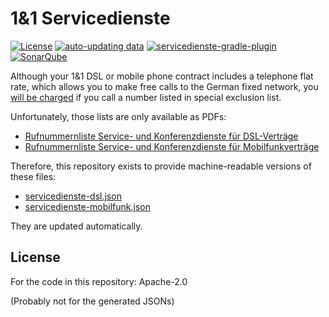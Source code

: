 # 1&1 Servicedienste
<!-- markdown-link-check-disable -->
[![License](https://img.shields.io/github/license/chkpnt/1und1-Servicedienste.svg?label=License)](https://tldrlegal.com/license/apache-license-2.0-(apache-2.0)) 
[![auto-updating data](https://github.com/chkpnt/1und1-Servicedienste/workflows/auto-updating%20data/badge.svg)](https://github.com/chkpnt/1und1-Servicedienste/actions?query=workflow%3A%22auto-updating+data%22)
[![servicedienste-gradle-plugin](https://github.com/chkpnt/1und1-Servicedienste/workflows/servicedienste-gradle-plugin/badge.svg)](https://github.com/chkpnt/1und1-Servicedienste/actions?query=workflow%3Aservicedienste-gradle-plugin)
[![SonarQube](https://img.shields.io/badge/SonarQube-sonar.chkpnt.de-blue.svg)](https://sonar.chkpnt.de/dashboard?id=servicedienste-gradle-plugin)
<!-- markdown-link-check-enable -->

Although your 1&1 DSL or mobile phone contract includes a telephone flat rate, which allows you to make free calls
to the German fixed network, you [will be charged](https://hilfe-center.1und1.de/rechnung-c85326/rechnungspositionen-c85331/berechnung-von-service--und-konferenzdiensten-a793873.html)
if you call a number listed in special exclusion list.

Unfortunately, those lists are only available as PDFs:
* [Rufnummernliste Service- und Konferenzdienste für DSL-Verträge](https://hilfe-center.1und1.de/bin_dea/article/793873/DSL_Rufnummernliste_Service_und_Konferenzdienste.pdf)
* [Rufnummernliste Service- und Konferenzdienste für Mobilfunkverträge](https://hilfe-center.1und1.de/bin_dea/article/793873/Mobile_Rufnummernliste_Service_und_Konferenzdienste.pdf)

Therefore, this repository exists to provide machine-readable versions of these files:
* [servicedienste-dsl.json](servicedienste-dsl.json)
* [servicedienste-mobilfunk.json](servicedienste-mobilfunk.json)

They are updated automatically.

## License

For the code in this repository: Apache-2.0

(Probably not for the generated JSONs)
